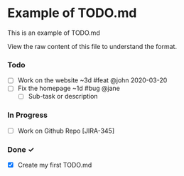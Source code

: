 # Example of TODO.md

This is an example of TODO.md

View the raw content of this file to understand the format.

### Todo

- [ ] Work on the website ~3d #feat @john 2020-03-20
- [ ] Fix the homepage ~1d #bug @jane
    - [ ] Sub-task or description

### In Progress

- [ ] Work on Github Repo [JIRA-345]

### Done ✓

- [x] Create my first TODO.md  
